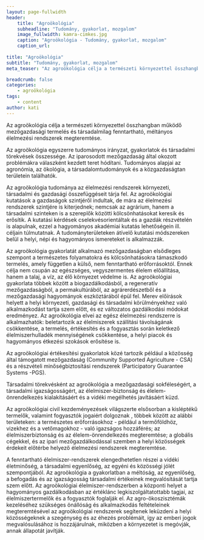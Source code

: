 ```yaml
---
layout: page-fullwidth
header: 
    title: "Agroökológia"
    subheadline: "Tudomány, gyakorlat, mozgalom"
    image_fullwidth: kamra-cimkes.jpg
    caption: "Agroökológia - Tudomány, gyakorlat, mozgalom"
    caption_url: 
   
title: "Agroökológia"
subtitle: "Tudomány, gyakorlat, mozgalom"
meta_teaser: "Az agroökológia célja a természeti környezettel összhangban működő mezőgazdasági termelés és társadalmilag fenntartható, méltányos élelmezési rendszerek megteremtése. "

breadcrumb: false
categories:
    - agroökológia
tags:
    - content
author: kati
---
```


Az agroökológia célja a természeti környezettel összhangban működő mezőgazdasági termelés és társadalmilag fenntartható, méltányos élelmezési rendszerek megteremtése. 

Az agroökológia egyszerre tudományos irányzat, gyakorlatok és társadalmi törekvések összessége. Az iparosodott mezőgazdaság által okozott problémákra válaszként kezdett teret hódítani. Tudományos alapjai az agronómia, az ökológia, a társadalomtudományok és a közgazdaságtan területein találhatók. 

Az agroökológia tudománya az élelmezési rendszerek környezeti, társadalmi és gazdasági összefüggéseit tárja fel. Az agroökológiai kutatások a gazdaságok szintjéről indultak, de mára az élelmezési rendszerek szintjére is kiterjednek; nemcsak az agrárium, hanem a társadalmi szinteken is a szereplők közötti kölcsönhatásokat keresik és erősítik. A kutatási kérdések cselekvésorientáltak és a gazdák részvételén is alapulnak, ezzel a hagyományos akadémiai kutatás lehetőségein ill. céljain túlmutatnak. A tudományterületeken átívelő kutatási módszereken belül  a helyi, népi és   hagyományos ismereteket is alkalmazzák.

Az agroökológia gyakorlatát alkalmazó mezőgazdaságban elsődleges szempont a természetes folyamatokra és kölcsönhatásokra támaszkodó termelés, amely független a külső, nem fenntartható erőforrásoktól. Ennek célja nem csupán az egészséges, vegyszermentes élelem előállítása, hanem a talaj, a víz, az élő környezet védelme is.  Az agroökológiai gyakorlata többek között a biogazdálkodásból, a regeneratív mezőgazdaságból, a permakultúrából,  az agrárerdészetből és a mezőgazdasági hagyományok eszköztárából épül fel. Merev előírások helyett a helyi környezeti, gazdasági és társadalmi körülményekhez való alkalmazkodást tartja szem előtt, és ez változatos gazdálkodási módokat eredményez.  Az agroökológia elvei az egész élelmezési rendszerre is alkalmazhatók: beletartozik az élelmiszerek szállítási távolságának csökkentése, a termelés, értékesítés és a fogyasztás során keletkező élelmiszerhulladék mennyiségének csökkentése, a  helyi piacok és hagyományos étkezési szokások erősítése is. 

Az agroökológiai értékesítési gyakorlatok közé tartozik például a közösség által támogatott mezőgazdaság (Community Supported Agriculture - CSA) és a részvételi minőségbiztosítási rendszerek (Participatory Guarantee Systems -PGS).

Társadalmi törekvésként az agroökológia a mezőgazdasági sokféleségért, a társadalmi igazságosságért, az élelmiszer-biztonság és élelem-önrendelkezés kialakításáért és a vidéki megélhetés javításáért küzd.

Az agroökológiai civil kezdeményezések  világszerte elsősorban a kisléptékű termelők, valamint  fogyasztók jogaiért  dolgoznak ,  többek között az alábbi területeken: 
a természetes erőforrásokhoz - például a termőföldhöz, vizekhez és a vetőmagokhoz - való igazságos hozzáférés; 
az élelmiszerbiztonság és az élelem-önrendelkezés megteremtése;
a globális cégekkel, és az ipari mezőgazdálkodással szemben a helyi közösségek érdekeit  előtérbe helyező élelmezési rendszerek megteremtése.  

A fenntartható élelmiszer-rendszerek elengedhetetlen részei a  vidéki életminőség, a társadalmi egyenlőség, az egyéni és közösségi jólét szempontjából. Az agroökológia a gyakorlatban a méltóság, az egyenlőség, a befogadás és az igazságosság társadalmi értékeinek megvalósítását tartja szem előtt. Az agroökológiai élelmiszer-rendszerben a központi helyet a hagyományos gazdálkodásban az értéklánc legkiszolgáltatottabb tagjai, az élelmiszertermelők és a fogyasztók foglalják el. Az agro-ökoszisztémák kezeléséhez szükséges önállóság és alkalmazkodás feltételeinek megteremtésével az agroökológiai rendszerek segítenek leküzdeni a helyi közösségeknek a szegénység és az éhezés problémáit,  így az emberi jogok megvalósulásához is hozzájárulnak, miközben a  környezetet is megóvják, annak állapotát javítják. 
